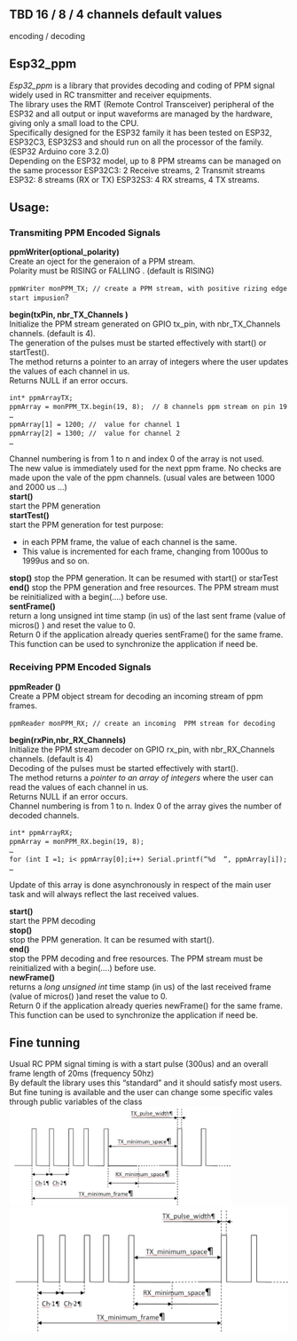 ##  TBD 16 / 8 / 4 channels default values  
encoding / decoding


## Esp32_ppm
*Esp32_ppm* is a library that provides decoding and coding of PPM signal widely used in RC transmitter and receiver equipments.  
The library uses the RMT (Remote Control Transceiver) peripheral of the ESP32 and all output or input waveforms are managed by the hardware, giving only a small load to the CPU.  
Specifically designed for the ESP32 family it has been tested on ESP32, ESP32C3, ESP32S3 and should run on all the processor of the family. (ESP32 Arduino core 3.2.0)   
Depending on the ESP32 model, up to 8 PPM streams can be managed on the same processor 
ESP32C3: 2 Receive streams, 2 Transmit streams
ESP32: 8 streams (RX or TX)
ESP32S3: 4 RX streams, 4 TX streams.

## Usage: 
### Transmiting PPM Encoded Signals 
**ppmWriter(optional_polarity)**   
Create an oject for the generaion of a PPM stream.   
Polarity must be RISING or FALLING . (default is RISING)  

`ppmWriter monPPM_TX; // create a PPM stream, with positive rizing edge start impusion`?  

**begin(txPin, nbr_TX_Channels )**  
Initialize the PPM stream generated on GPIO tx_pin, with nbr_TX_Channels channels. (default is 4).  
The generation of the pulses must be started effectively with start() or startTest().   
The method returns a pointer to an array of integers where the user updates the values of each channel in us.  
Returns NULL if an error occurs.
```
int* ppmArrayTX;
ppmArray = monPPM_TX.begin(19, 8);  // 8 channels ppm stream on pin 19
…
ppmArray[1] = 1200;	//	value for channel 1
ppmArray[2] = 1300;	//	value for channel 2
…
```
Channel numbering is from 1 to n and index 0 of the array is not used.  
The new value is immediately used for the next ppm frame.
No checks are made upon the vale of the ppm channels. (usual vales are between 1000 and 2000 us …)  
**start()** 	  
start the PPM generation    
**startTest()**	  
start the PPM generation for test purpose: 
* in each PPM frame, the value of each channel is the same.  
* This value is incremented for each frame, changing from 1000us to 1999us and so on.

**stop()**
  stop the PPM generation. It can be resumed with start() or starTest
**end()**
  stop the PPM generation and free resources. The PPM stream must be reinitialized with a begin(….) before use.  
**sentFrame()**  
return a long unsigned int  time stamp (in us) of the last sent frame (value of micros() ) and reset the value to 0.  
Return 0 if the application already queries sentFrame() for the same frame.  
This function can be used to synchronize the application if need be.

### Receiving PPM Encoded Signals
**ppmReader ()**   
Create a PPM object stream for decoding an incoming stream of ppm frames.  

`ppmReader monPPM_RX; // create an incoming  PPM stream for decoding`  

**begin(rxPin,nbr_RX_Channels)**   
Initialize the PPM stream decoder on GPIO rx_pin, with nbr_RX_Channels channels. (default is 4)  
 Decoding of the pulses must be started effectively with start().  
The method returns a *pointer to an array of integers* where the user can read the values of each channel in us.  
 Returns NULL if an error occurs.  
Channel numbering is from 1 to n. 
Index 0 of the array gives the number of decoded channels.
```
int* ppmArrayRX;
ppmArray = monPPM_RX.begin(19, 8);
…
for (int I =1; i< ppmArray[0];i++) Serial.printf(“%d  “, ppmArray[i]);
…
```
Update of this array is done asynchronously in respect of the main user task and will always reflect the last received values.   

**start()**  
start the PPM decoding  
**stop()**  
stop the PPM generation. It can be resumed with start().  
**end()**  
stop the PPM decoding and free resources. The PPM stream must be reinitialized with a begin(….) before use.   
**newFrame()**  
returns a *long unsigned int*  time stamp (in us) of the last received frame (value of micros() )and reset the value to 0.  
Return 0 if the application already queries newFrame() for the same frame.  
This function can be used to synchronize the application if need be.  


## Fine tunning

Usual RC PPM signal timing is with a start pulse (300us) and an overall frame length of 20ms (frequency 50hz)  
By default the library uses this “standard” and it should satisfy most users. 
But fine tuning is available and the user can change some specific vales through public variables of the class
<img src="./image/waveform.JPG"   width="400">  
![](./image/waveform.JPG)   
